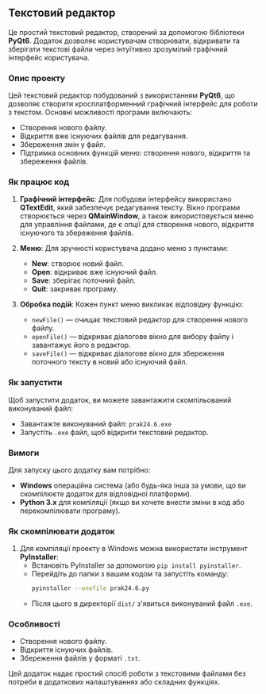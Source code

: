 ## Текстовий редактор
Це простий текстовий редактор, створений за допомогою бібліотеки **PyQt6**. Додаток дозволяє користувачам створювати, відкривати та зберігати текстові файли через інтуїтивно зрозумілий графічний інтерфейс користувача.

### Опис проекту
Цей текстовий редактор побудований з використанням **PyQt6**, що дозволяє створити кросплатформенний графічний інтерфейс для роботи з текстом. Основні можливості програми включають:
- Створення нового файлу.
- Відкриття вже існуючих файлів для редагування.
- Збереження змін у файл.
- Підтримка основних функцій меню: створення нового, відкриття та збереження файлів.

### Як працює код
1. **Графічний інтерфейс**: 
   Для побудови інтерфейсу використано **QTextEdit**, який забезпечує редагування тексту. Вікно програми створюється через **QMainWindow**, а також використовується меню для управління файлами, де є опції для створення нового, відкриття існуючого та збереження файлів.
   
2. **Меню**: 
   Для зручності користувача додано меню з пунктами:
   - **New**: створює новий файл.
   - **Open**: відкриває вже існуючий файл.
   - **Save**: зберігає поточний файл.
   - **Quit**: закриває програму.

3. **Обробка подій**: 
   Кожен пункт меню викликає відповідну функцію:
   - `newFile()` — очищає текстовий редактор для створення нового файлу.
   - `openFile()` — відкриває діалогове вікно для вибору файлу і завантажує його в редактор.
   - `saveFile()` — відкриває діалогове вікно для збереження поточного тексту в новий або існуючий файл.

### Як запустити
Щоб запустити додаток, ви можете завантажити скомпільований виконуваний файл:
- Завантажте виконуваний файл: `prak24.6.exe`
- Запустіть `.exe` файл, щоб відкрити текстовий редактор.

### Вимоги
Для запуску цього додатку вам потрібно:
- **Windows** операційна система (або будь-яка інша за умови, що ви скомпілюєте додаток для відповідної платформи).
- **Python 3.x** для компіляції (якщо ви хочете внести зміни в код або перекомпілювати програму).

### Як скомпілювати додаток
1. Для компіляції проекту в Windows можна використати інструмент **PyInstaller**:
   - Встановіть PyInstaller за допомогою `pip install pyinstaller`.
   - Перейдіть до папки з вашим кодом та запустіть команду:
     ```bash
     pyinstaller --onefile prak24.6.py
     ```
   - Після цього в директорії `dist/` з'явиться виконуваний файл `.exe`.

### Особливості
- Створення нового файлу.
- Відкриття існуючих файлів.
- Збереження файлів у форматі `.txt`.

Цей додаток надає простий спосіб роботи з текстовими файлами без потреби в додаткових налаштуваннях або складних функціях.

